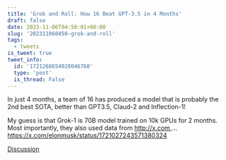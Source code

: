 ```yaml
---
title: 'Grok and Roll: How 16 Beat GPT-3.5 in 4 Months'
draft: false
date: 2023-11-06T04:50:01+00:00
slug: '202311060450-grok-and-roll'
tags:
  - tweets
is_tweet: true
tweet_info:
  id: '1721268654028046768'
  type: 'post'
  is_thread: False
---
```




In just 4 months, a team of 16 has produced a model that is probably the 2nd best SOTA, better than GPT3.5, Claud-2 and Inflection-1! 

My guess is that Grok-1 is 70B model trained on 10k GPUs for 2 months. Most importantly, they also used data from <http://x.com>,… <https://x.com/elonmusk/status/1721027243571380324>

[Discussion](https://x.com/sytelus/status/1721268654028046768)
